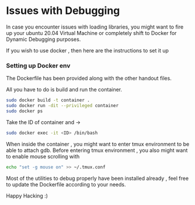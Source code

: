 # Issues with Debugging

In case you encounter issues with loading libraries, you might want to fire up your ubuntu 20.04 Virtual Machine or completely shift to Docker for Dynamic Debugging purposes.

If you wish to use docker , then here are the instructions to set it up

### Setting up Docker env

The Dockerfile has been provided along with the other handout files.

All you have to do is build and run the container.

```sh
sudo docker build -t container .
sudo docker run -dit --privileged container 
sudo docker ps
```

Take the ID of container and ->

```sh
sudo docker exec -it <ID> /bin/bash
```

When inside the container , you might want to enter tmux environment to be able to attach gdb. Before entering tmux environment , you also might want to enable mouse scrolling with

```sh
echo "set -g mouse on" >> ~/.tmux.conf
```

Most of the utilities to debug properly have been installed already , feel free to update the Dockerfile according to your needs.

Happy Hacking :)
